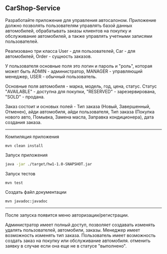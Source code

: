 ## CarShop-Service

Разработайте приложение для управления автосалоном. Приложение должно позволять пользователям управлять базой данных автомобилей, обрабатывать заказы клиентов на покупку и обслуживание автомобилей, а также управлять учетными записями пользователей.

Реализовано три класса User - для пользователей, Car - для автомобилей, Order - сущность заказов.

У пользователя основные поля это логин и пароль и "роль", которая может быть ADMIN - администратор, MANAGER - управляющий менеджер, USER - обычный пользователь.

Основные поля автомобиля - марка, модель, год, цена, статус. Статус "AVAILABLE" - доступна для покупки, "RESERVED" - зарезервирована, "SOLD" - продана.

Заказ состоит и основых полей - Тип заказа (Новый, Завершенный, Отменен), айди автомобиля, айди пользователя, Тип заказа (Покупка нового авто, Помывка, Замена масла, Заправка кондиционера), дата создания заказа.

---

Компиляция приложения

`mvn clean install`

Запуск приложения

```bash 
java -jar ./target/hw1-1.0-SNAPSHOT.jar
```

Запуск тестов

`mvn test`

Создать файл документации

`mvn javadoc:javadoc`

---

После запуска появится меню авторизации/регистрации.

Администратор имеет полный доступ, позволяет создавать изменять удалять пользователей, автомобили, заказы.
Менеджер имеет возможность изменять тип заказа.
Пользователь имеет возможность создать заказ на покупку или обслуживание автомобиля. отменить заявку в случае если она еще не в статусе "выполнено".

